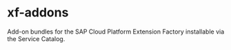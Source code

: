 # xf-addons
Add-on bundles for the SAP Cloud Platform Extension Factory installable via the Service Catalog.
